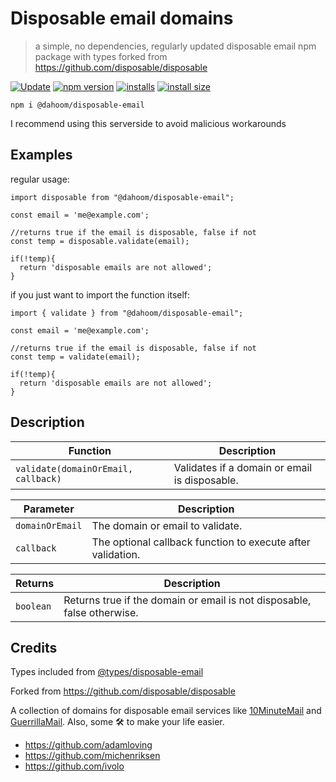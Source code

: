 # Disposable email domains
> a simple, no dependencies, regularly updated disposable email npm package with types forked from https://github.com/disposable/disposable

[![Update](https://github.com/Dahoom152/disposable-email/actions/workflows/node.js.yml/badge.svg)](https://github.com/Dahoom152/disposable-email/actions/workflows/node.js.yml)
[![npm version](https://badge.fury.io/js/@dahoom%2Fdisposable-email.svg)](https://badge.fury.io/js/@dahoom%2Fdisposable-email)
[![installs](https://img.shields.io/npm/dm/@dahoom/disposable-email)](https://npmtrends.com/@dahoom152/disposable-email)
[![install size](https://packagephobia.com/badge?p=@dahoom/disposable-email@0.3.5)](https://packagephobia.com/result?p=@dahoom/disposable-email@0.3.5)
```
npm i @dahoom/disposable-email
```

I recommend using this serverside to avoid malicious workarounds

## Examples

regular usage:
```
import disposable from "@dahoom/disposable-email";

const email = 'me@example.com';

//returns true if the email is disposable, false if not
const temp = disposable.validate(email);

if(!temp){
  return 'disposable emails are not allowed';
}
```

if you just want to import the function itself:
```
import { validate } from "@dahoom/disposable-email";

const email = 'me@example.com';

//returns true if the email is disposable, false if not
const temp = validate(email);

if(!temp){
  return 'disposable emails are not allowed';
}
```
## Description

| Function                                     | Description                                                           |
| -------------------------------------------- | --------------------------------------------------------------------- |
| `validate(domainOrEmail, callback)` | Validates if a domain or email is disposable.                          |

| Parameter     | Description             |
| ------------- | ----------------------- |
| `domainOrEmail`| The domain or email to validate.|
| `callback`     | The optional callback function to execute after validation.|

| Returns  | Description                                                          |
| -------- | -------------------------------------------------------------------- |
| `boolean`| Returns true if the domain or email is not disposable, false otherwise.|

## Credits

Types included from [@types/disposable-email](https://github.com/DefinitelyTyped/DefinitelyTyped/blob/master/types/disposable-email/index.d.ts)

Forked from https://github.com/disposable/disposable 

A collection of domains for disposable email services like [10MinuteMail](http://10minutemail.com) and [GuerrillaMail](https://www.guerrillamail.com). Also, some 🛠 to make your life easier.

-	https://github.com/adamloving
-	https://github.com/michenriksen
-	https://github.com/ivolo
